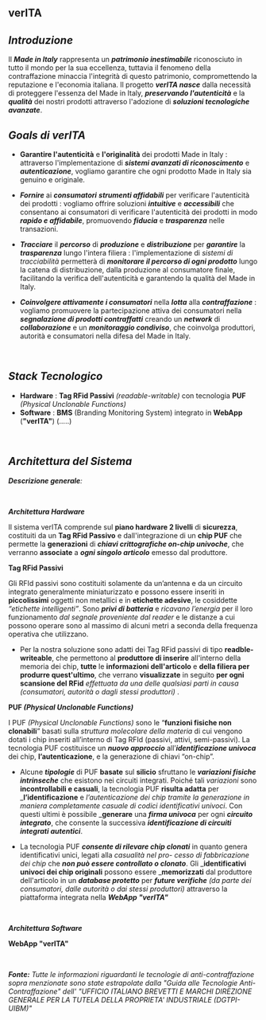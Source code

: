 ## verITA

## _Introduzione_

Il _**Made in Italy**_ rappresenta un _**patrimonio inestimabile**_ riconosciuto in tutto il mondo per la sua eccellenza, tuttavia il fenomeno della contraffazione minaccia l'integrità di questo patrimonio, compromettendo la reputazione e l'economia italiana. Il progetto _**verITA nasce**_ dalla necessità di proteggere l'essenza del Made in Italy, _**preservando l'autenticità**_ e 
la _**qualità**_ dei nostri prodotti attraverso l'adozione di _**soluzioni tecnologiche avanzate**_. 

## _Goals di verITA_

- **Garantire l'autenticità** e **l'originalità** dei prodotti Made in Italy : attraverso l'implementazione di _**sistemi avanzati di riconoscimento**_ e _**autenticazione**_,
  vogliamo garantire che ogni prodotto Made in Italy sia genuino e originale. 
  
- **_Fornire_** ai **_consumatori_** **_strumenti affidabili_** per verificare l'autenticità dei prodotti : vogliamo offrire soluzioni **_intuitive_** e _**accessibili**_ che consentano
ai consumatori di verificare l'autenticità dei prodotti in modo _**rapido e affidabile**_, promuovendo _**fiducia**_ e _**trasparenza**_ nelle transazioni.
  
- _**Tracciare**_ il **_percorso_** di **_produzione_** e _**distribuzione**_ per _**garantire**_ la _**trasparenza**_ lungo l'intera filiera : l'implementazione di _sistemi di tracciabilità_   permetterà di _**monitorare il percorso di ogni prodotto**_ lungo la catena di distribuzione, dalla produzione al consumatore finale, facilitando la verifica dell'autenticità e garantendo
la qualità del Made in Italy.

- _**Coinvolgere attivamente i consumatori**_ nella _**lotta**_ alla _**contraffazione**_ : vogliamo promuovere la partecipazione attiva dei consumatori nella
_**segnalazione di prodotti   contraffatti**_ creando un _**network**_ di **_collaborazione_** e un _**monitoraggio condiviso**_, che coinvolga produttori, autorità e consumatori nella difesa del Made in Italy.

<br>

## _Stack Tecnologico_ 

- **Hardware** :  **Tag RFid Passivi** _(readable-writable)_ con tecnologia **PUF** _(Physical Unclonable Functions)_
- **Software** :  **BMS** (Branding Monitoring System) integrato in **WebApp** (**"verITA"**) (.....)

<br>

## _Architettura del Sistema_

_**Descrizione generale**:_

<br>

_**Architettura Hardware**_

Il sistema verITA comprende sul **piano hardware 2 livelli** di **sicurezza**, costituiti da un **Tag RFid Passivo** e dall'integrazione di un **chip PUF** che permette la **generazioni** di _**chiavi crittografiche on-chip univoche**_, che verranno **associate** a _**ogni singolo articolo**_ emesso dal produttore.


**Tag RFid Passivi**

Gli RFId passivi sono costituiti solamente da un’antenna e da un circuito integrato generalmente miniaturizzato e possono essere inseriti in **piccolissimi** oggetti non metallici e in **etichette adesive**, le cosiddette _“etichette intelligenti”_.
Sono _**privi di batteria**_ e _ricavano l’energia_ per il loro funzionamento _dal segnale proveniente dal reader_ e le distanze a cui possono operare sono al massimo di alcuni metri a seconda della frequenza operativa che utilizzano. 

- Per la nostra soluzione sono adatti dei Tag RFid passivi di tipo **readble-writeable**, che permettono al **produttore di inserire** all'interno della memoria dei chip, **tutte** le **informazioni dell'articolo** e **della filiera per produrre quest'ultimo**, che verrano **visualizzate** in seguito **per ogni scansione del RFid** _effettuata da una delle qualsiasi parti in causa (consumatori, autorità o dagli stessi produttori)_ . 
 


**PUF _(Physical Unclonable Functions)_**

I PUF _(Physical Unclonable Functions)_ sono le “**funzioni fisiche non clonabili**” basati sulla _struttura molecolare della materia_  di cui vengono dotati i chip inseriti all’interno di Tag RFId (passivi, attivi, semi-passivi).
La tecnologia PUF costituisce un _**nuovo approccio**_ all’_**identificazione univoca**_ dei chip, **l’autenticazione**, e la generazione di chiavi “on-chip”.

- Alcune _**tipologie**_ di PUF **basate** sul **silicio** sfruttano le _**variazioni fisiche intrinseche**_ che esistono nei circuiti integrati. Poiché tali _variazioni_ sono **incontrollabili e casuali**, la tecnologia PUF **risulta adatta** per _**l’identificazione** e _l’autenticazione dei chip tramite la generazione in maniera completamente casuale di codici identificativi univoci_. Con questi ultimi è possibile _**generare** una _**firma univoca**_ per ogni _**circuito integrato**_, che consente la successiva _**identificazione di circuiti integrati autentici**_.

- La tecnologia PUF _**consente di rilevare chip clonati**_ in quanto genera identificativi unici, legati alla _casualità nel pro- cesso di fabbricazione dei chip_ che _**non può essere controllato o clonato**_. 
Gli _**identificativi univoci dei chip originali** possono essere _**memorizzati** dal produttore dell'articolo in un _**database protetto**_ per _**future verifiche**_ _(da parte dei consumatori, dalle autorità o dai stessi produttori)_ attraverso la piattaforma integrata nella _**WebApp "verITA"**_

<br>

_**Architettura Software**_

**WebApp "verITA"**












<br>

_**Fonte:**_ _Tutte le informazioni riguardanti le tecnologie di anti-contraffazione sopra menzionate sono state estrapolate dalla "Guida alle Tecnologie Anti-Contraffazione" dell' "UFFICIO ITALIANO BREVETTI E MARCHI DIREZIONE GENERALE PER LA TUTELA DELLA PROPRIETA' INDUSTRIALE (DGTPI-UIBM)"_


